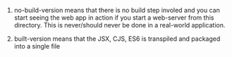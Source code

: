 1. no-build-version means that there is no build step involed and you can start seeing the web app in action if you start a web-server from this directory. This is never/should never be done in a real-world application. 

2. built-version means that the JSX, CJS, ES6 is transpiled and packaged into a single file 